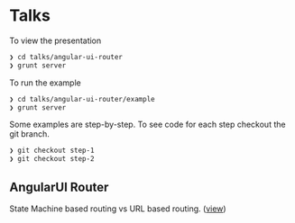Talks
=====

To view the presentation
```sh
❯ cd talks/angular-ui-router
❯ grunt server
```

To run the example
```sh
❯ cd talks/angular-ui-router/example
❯ grunt server
```

Some examples are step-by-step. To see code for each step checkout the git branch.
```sh
❯ git checkout step-1
❯ git checkout step-2
```


## AngularUI Router
State Machine based routing vs URL based routing. (<a href="http://forest.github.io/talks/angular-ui-router/index.html" target="_blank">view<a/>)
